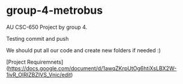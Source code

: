 # group-4-metrobus
AU CSC-650 Project by group 4.

Testing commit and push

We should put all our code and create new folders if needed :)

[Project Requiremnets] (https://docs.google.com/document/d/1awqZKrpUtOg6htiXsLBX2W-1ivR_OlRIZBZIVS_Vnic/edit)